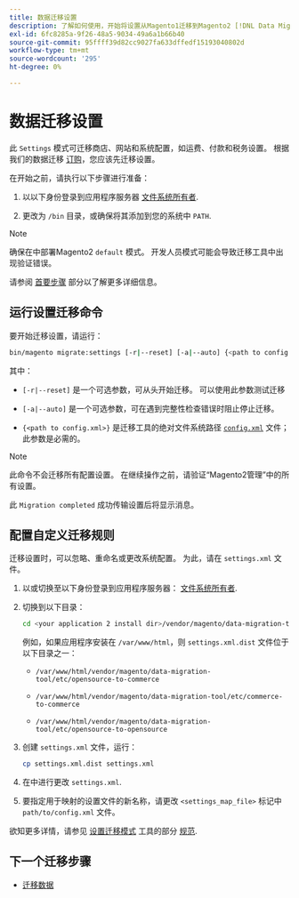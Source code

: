```yaml
---
title: 数据迁移设置
description: 了解如何使用，开始将设置从Magento1迁移到Magento2 [!DNL Data Migration Tool].
exl-id: 6fc8285a-9f26-48a5-9034-49a6a1b66b40
source-git-commit: 95ffff39d82cc9027fa633dffedf15193040802d
workflow-type: tm+mt
source-wordcount: '295'
ht-degree: 0%

---
```


# 数据迁移设置

此 `Settings` 模式可迁移商店、网站和系统配置，如运费、付款和税务设置。 根据我们的数据迁移 [订购](overview.md#migration-order)，您应该先迁移设置。

在开始之前，请执行以下步骤进行准备：

1. 以以下身份登录到应用程序服务器 [文件系统所有者](../../../installation/prerequisites/file-system/overview.md).

1. 更改为 `/bin` 目录，或确保将其添加到您的系统中 `PATH`.

>[!NOTE]
>
>确保在中部署Magento2 `default` 模式。 开发人员模式可能会导致迁移工具中出现验证错误。


请参阅 [首要步骤](overview.md#first-steps) 部分以了解更多详细信息。

## 运行设置迁移命令

要开始迁移设置，请运行：

```bash
bin/magento migrate:settings [-r|--reset] [-a|--auto] {<path to config.xml>}
```

其中：

* `[-r|--reset]` 是一个可选参数，可从头开始迁移。 可以使用此参数测试迁移

* `[-a|--auto]` 是一个可选参数，可在遇到完整性检查错误时阻止停止迁移。

* `{<path to config.xml>}` 是迁移工具的绝对文件系统路径 [`config.xml`](../configure.md#configure-migration-in-vendor-folder) 文件；此参数是必需的。

>[!NOTE]
>
>此命令不会迁移所有配置设置。 在继续操作之前，请验证“Magento2管理”中的所有设置。


此 `Migration completed` 成功传输设置后将显示消息。

## 配置自定义迁移规则

迁移设置时，可以忽略、重命名或更改系统配置。 为此，请在 `settings.xml` 文件。

1. 以或切换至以下身份登录到应用程序服务器： [文件系统所有者](../../../installation/prerequisites/file-system/overview.md).

1. 切换到以下目录：

   ```bash
   cd <your application 2 install dir>/vendor/magento/data-migration-tool/etc/<edition-to-edition>
   ```

   例如，如果应用程序安装在 `/var/www/html`，则 `settings.xml.dist` 文件位于以下目录之一：

   * `/var/www/html/vendor/magento/data-migration-tool/etc/opensource-to-commerce`

   * `/var/www/html/vendor/magento/data-migration-tool/etc/commerce-to-commerce`

   * `/var/www/html/vendor/magento/data-migration-tool/etc/opensource-to-opensource`

1. 创建 `settings.xml` 文件，运行：

   ```bash
   cp settings.xml.dist settings.xml
   ```

1. 在中进行更改 `settings.xml`.

1. 要指定用于映射的设置文件的新名称，请更改 `<settings_map_file>` 标记中 `path/to/config.xml` 文件。

欲知更多详情，请参见 [设置迁移模式](../technical-specification.md#settings-migration-mode) 工具的部分 [规范](../technical-specification.md).

## 下一个迁移步骤

* [迁移数据](data.md)
